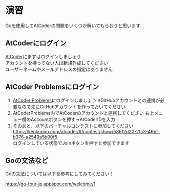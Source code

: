 # 演習

Goを使用してAtCoderの問題をいくつか解いてもらおうと思います

## AtCoderにログイン

[AtCoder](https://atcoder.jp/)にまずはログインしましょう  
アカウントを持ってない人は新規作成してください  
ユーザーネームやメールアドレスの指定はありません

## AtCoder Problemsにログイン

1. [AtCoder Problems](https://kenkoooo.com/atcoder/#/table/)にログインしましょう
  ※GitHubアカウントとの連携が必要なので先にGitHubアカウントを作っておいてください
1. AtCoderProblems内でAtCoderのアカウントと連携してください
  右上メニュー欄のAccountボタンを押す→AtCoderIDを入力
1. そのあと、以下のバーチャルコンテストに参加してください  
  https://kenkoooo.com/atcoder/#/contest/show/586f2d20-2fc3-46bf-b376-a2549a5b00f5  
  ログインしている状態でJoinボタンを押すと参加できます

## Goの文法など

Goの文法については以下を参考にしてみてください！

https://go-tour-jp.appspot.com/welcome/1
